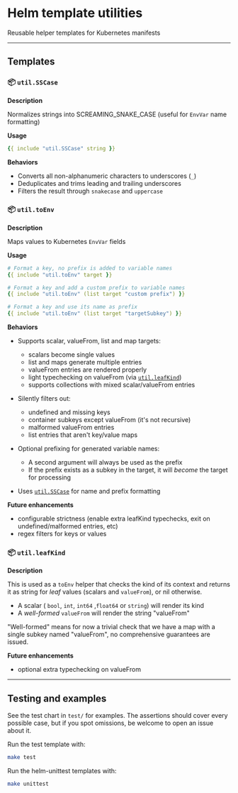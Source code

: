 # Helm template utilities

Reusable helper templates for Kubernetes manifests



---

## Templates

### 📦 `util.SSCase`

**Description**

Normalizes strings into SCREAMING_SNAKE_CASE (useful for `EnvVar` name formatting)

**Usage**

```yaml
{{ include "util.SSCase" string }}
```

**Behaviors**

- Converts all non-alphanumeric characters to underscores (`_`)
- Deduplicates and trims leading and trailing underscores
- Filters the result through `snakecase` and `uppercase`




### 📦 `util.toEnv`

**Description**

Maps values to Kubernetes `EnvVar` fields

**Usage**

```yaml
# Format a key, no prefix is added to variable names
{{ include "util.toEnv" target }}

# Format a key and add a custom prefix to variable names
{{ include "util.toEnv" (list target "custom prefix") }}

# Format a key and use its name as prefix 
{{ include "util.toEnv" (list target "targetSubkey") }}
```

**Behaviors**

- Supports scalar, valueFrom, list and map targets:
  - scalars become single values
  - list and maps generate multiple entries
  - valueFrom entries are rendered properly
  - light typechecking on valueFrom (via [`util.leafKind`](#-utilleafkind))
  - supports collections with mixed scalar/valueFrom entries
- Silently filters out:
  - undefined and missing keys
  - container subkeys except valueFrom (it's not recursive)
  - malformed valueFrom entries
  - list entries that aren't key/value maps
  
- Optional prefixing for generated variable names:
  - A second argument will always be used as the prefix
  - If the prefix exists as a subkey in the target, it will *become* the target for processing
- Uses [`util.SSCase`](#-utilsscase) for name and prefix formatting

**Future enhancements**

- configurable strictness (enable extra leafKind typechecks, exit on undefined/malformed entries, etc)
- regex filters for keys or values




### 📦 `util.leafKind`

**Description** 

This is used as a `toEnv`  helper that checks the kind of its context and returns it as string for *leaf* values (scalars and `valueFrom`), or nil otherwise.

- A scalar ( `bool`, `int`, `int64` ,`float64` or `string`) will render its kind
- A *well-formed* `valueFrom` will render the string "valueFrom"

"Well-formed" means for now a trivial check that we have a map with a single subkey named "valueFrom", no comprehensive guarantees are issued.

**Future enhancements**

- optional extra typechecking on valueFrom



---

## Testing and examples

See the test chart in `test/` for examples. The assertions should cover every possible case, but if you spot omissions, be welcome to open an issue about it.

Run the test template with:

```bash
make test
```
Run the helm-unittest templates with:
```bash
make unittest
```
